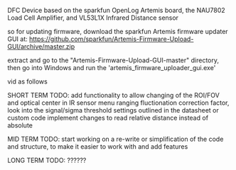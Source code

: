 DFC Device based on the sparkfun OpenLog Artemis board, the NAU7802 Load Cell Amplifier, and VL53L1X Infrared Distance sensor



so for updating firmware, download the sparkfun Artemis firmware updater GUI at: https://github.com/sparkfun/Artemis-Firmware-Upload-GUI/archive/master.zip

extract and go to the "Artemis-Firmware-Upload-GUI-master" directory, then go into Windows and run the 'artemis_firmware_uploader_gui.exe' 

vid as follows


SHORT TERM TODO:
  add functionality to allow changing of the ROI/FOV and optical center in IR sensor menu
  ranging fluctionation correction factor, look into the signal/sigma threshold settings outlined in the datasheet or custom code 
  implement changes to read relative distance instead of absolute
  
MID TERM TODO:
 start working on a re-write or simplification of the code and structure, to make it easier to work with and add features
 
 
LONG TERM TODO:
  ??????


